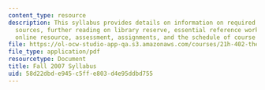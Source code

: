 ```yaml
---
content_type: resource
description: This syllabus provides details on information on required books, online
  sources, further reading on library reserve, essential reference works in the library,
  online resource, assessment, assignments, and the schedule of course topics.
file: https://ol-ocw-studio-app-qa.s3.amazonaws.com/courses/21h-402-the-making-of-a-roman-emperor-fall-2005/58d22dbde945c5ffe803d4e95ddbd755_MIT21H_402f05_syllf07.pdf
file_type: application/pdf
resourcetype: Document
title: Fall 2007 Syllabus
uid: 58d22dbd-e945-c5ff-e803-d4e95ddbd755
---
```

